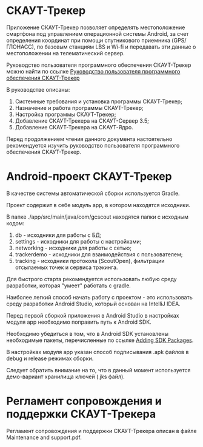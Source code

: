 # СКАУТ-Трекер

Приложение СКАУТ-Трекер позволяет определять местоположение смартфона 
под управлением операционной системы Android, за счет определения 
координат при помощи спутникового приемника (GPS/ГЛОНАСС), по базовым 
станциям LBS и Wi-fi и передавать эти данные о местоположении 
на телематический сервер.

Руководство пользователя программного обеспечения СКАУТ-Трекер
можно найти по ссылке [Руководство пользователя программного обеспечения СКАУТ-Трекер](http://university.scout-gps.ru/wiki/%D0%A0%D1%83%D0%BA%D0%BE%D0%B2%D0%BE%D0%B4%D1%81%D1%82%D0%B2%D0%BE+%D0%BF%D0%BE%D0%BB%D1%8C%D0%B7%D0%BE%D0%B2%D0%B0%D1%82%D0%B5%D0%BB%D1%8F+%D0%BF%D1%80%D0%BE%D0%B3%D1%80%D0%B0%D0%BC%D0%BC%D0%BD%D0%BE%D0%B3%D0%BE+%D0%BE%D0%B1%D0%B5%D1%81%D0%BF%D0%B5%D1%87%D0%B5%D0%BD%D0%B8%D1%8F+%D0%A1%D0%9A%D0%90%D0%A3%D0%A2-%D0%A2%D1%80%D0%B5%D0%BA%D0%B5%D1%80/)
    

В руководстве описаны:

1. Системные требования и установка программы СКАУТ-Трекер;
2. Назначение и работа программы СКАУТ-Трекер;
3. Настройка программы СКАУТ-Трекер;
4. Добавление СКАУТ-Трекера на СКАУТ-Сервер 3.5;
5. Добавление СКАУТ-Трекера на СКАУТ-Ядро.
	
Перед продолжением чтения данного документа настоятельно рекомендуется 
изучить руководство пользователя программного обеспечения СКАУТ-Трекер.

# Android-проект СКАУТ-Трекер

В качестве системы автоматической сборки используется Gradle.

Проект содержит в себе модуль app, в котором находятся исходники.

В папке ./app/src/main/java/com/gcscout находятся папки с исходным кодом:

1. db - исходники для работы с БД;
2. settings - исходники для работы с настройками;
3. networking - исходники для работы с сетью;
4. trackerdemo - исходники для взаимодействия с пользователем;
5. tracking - исходники протокола (ScoutOpen), фильтрации отсылаемых точек и сервиса трэкинга.
	
Для быстрого старта рекомендуется использовать любую среду разработки,
которая "умеет" работать с gradle.

Наиболее легкий способ начать работу с проектом - это использовать среду разработки 
Android Studio, который основан на IntelliJ IDEA.

Перед первой сборкой приложения в Android Studio в настройках модуля app
необходимо поправить путь к Android SDK.

Необходимо убедиться в том, что в Android SDK установлены необходимые
пакеты, перечисленные по ссылке [Adding SDK Packages](http://developer.android.com/sdk/installing/adding-packages.html#GetTools). 

В настройках модуля app указан способ подписывания .apk файлов в debug и release режимах сборки.

Следует обратить внимание на то, что в данный момент используется демо-вариант
хранилища ключей (.jks файл).

# Регламент сопровождения и поддержки СКАУТ-Трекера

Регламент сопровождения и поддержки СКАУТ-Трекера описан в файле Maintenance and support.pdf.
